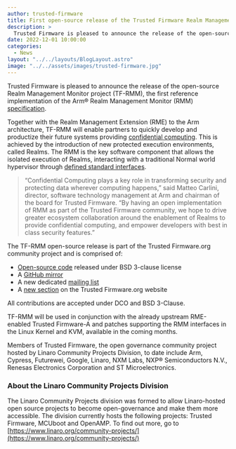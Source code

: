 ```yaml
---
author: trusted-firmware
title: First open-source release of the Trusted Firmware Realm Management Monitor (TF-RMM)
description: >
  Trusted Firmware is pleased to announce the release of the open-source Realm Management Monitor project (TF-RMM), the first reference implementation of the Arm® Realm Management Monitor (RMM) specification
date: 2022-12-01 10:00:00
categories:
  - News
layout: "../../layouts/BlogLayout.astro"
image: "../../assets/images/trusted-firmware.jpg"
---
```


Trusted Firmware is pleased to announce the release of the open-source Realm Management Monitor project (TF-RMM), the first reference implementation of the Arm® Realm Management Monitor (RMM) [specification](https://developer.arm.com/documentation/den0137/).

Together with the Realm Management Extension (RME) to the Arm architecture, TF-RMM will enable partners to quickly develop and productize their future systems providing [confidential computing](https://www.arm.com/architecture/security-features). This is achieved by the introduction of new protected execution environments, called Realms. The RMM is the key software component that allows the isolated execution of Realms, interacting with a traditional Normal world hypervisor through [defined standard interfaces](https://developer.arm.com/documentation/den0127/0100/Overview).

> “Confidential Computing plays a key role in transforming security and protecting data wherever computing happens,” said Matteo Carlini, director, software technology management at Arm and chairman of the board for Trusted Firmware. “By having an open implementation of RMM as part of the Trusted Firmware community, we hope to drive greater ecosystem collaboration around the enablement of Realms to provide confidential computing, and empower developers with best in class security features.”

The TF-RMM open-source release is part of the Trusted Firmware.org community project and is comprised of:

- [Open-source code](https://git.trustedfirmware.org/TF-RMM/tf-rmm.git/) released under BSD 3-clause license
- A [GitHub mirror](https://github.com/TF-RMM/tf-rmm)
- A new dedicated [mailing list](https://lists.trustedfirmware.org/mailman3/lists/tf-rmm.lists.trustedfirmware.org/)
- A [new section](https://www.trustedfirmware.org/projects/tf-rmm/) on the Trusted Firmware.org website

All contributions are accepted under DCO and BSD 3-Clause.

TF-RMM will be used in conjunction with the already upstream RME-enabled Trusted Firmware-A and patches supporting the RMM interfaces in the Linux Kernel and KVM, available in the coming months.

Members of Trusted Firmware, the open governance community project hosted by Linaro Community Projects Division, to date include Arm, Cypress, Futurewei, Google, Linaro, NXM Labs, NXP® Semiconductors N.V., Renesas Electronics Corporation and ST Microelectronics.

### About the Linaro Community Projects Division

The Linaro Community Projects division was formed to allow Linaro-hosted open source projects to become open-governance and make them more accessible. The division currently hosts the following projects: Trusted Firmware, MCUboot and OpenAMP. To find out more, go to [https://www.linaro.org/community-projects/](https://www.linaro.org/community-projects/)
